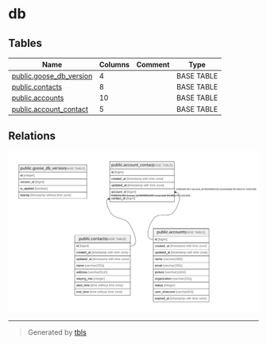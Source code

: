 # db

## Tables

| Name | Columns | Comment | Type |
| ---- | ------- | ------- | ---- |
| [public.goose_db_version](public.goose_db_version.md) | 4 |  | BASE TABLE |
| [public.contacts](public.contacts.md) | 8 |  | BASE TABLE |
| [public.accounts](public.accounts.md) | 10 |  | BASE TABLE |
| [public.account_contact](public.account_contact.md) | 5 |  | BASE TABLE |

## Relations

![er](schema.svg)

---

> Generated by [tbls](https://github.com/k1LoW/tbls)
